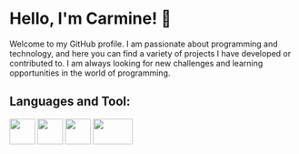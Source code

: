 # Hello, I'm Carmine! 👋

Welcome to my GitHub profile. I am passionate about programming and technology, and here you can find a variety of projects I have developed or contributed to. I am always looking for new challenges and learning opportunities in the world of programming.

## Languages and Tool:
<p> 
  <img src="https://cdn.jsdelivr.net/gh/devicons/devicon/icons/vscode/vscode-original-wordmark.svg" width="45" height="45" />
  <img src="https://cdn.jsdelivr.net/gh/devicons/devicon/icons/mysql/mysql-original-wordmark.svg" width="45" height="45" />
  <img src="https://cdn.jsdelivr.net/gh/devicons/devicon/icons/javascript/javascript-original.svg" width="45" height="45"/>
  <img src="https://vignette.wikia.nocookie.net/logopedia/images/1/13/SAP-Logo.png/revision/latest?cb=20141014003217 "width="70" height="45"
</p>




